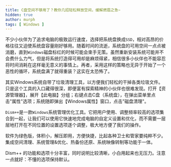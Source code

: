 ```yaml
---
title: C盘空间不够用了？教你几招轻松释放空间，缓解燃眉之急~
hidden: true
author: murph
tags: [ Windows ]
---
```


不少小伙伴为了追求电脑的极致运行速度，选择把系统盘换成`SSD`，相对高昂的价格往往又迫使系统盘容量刚好够用。随着时间的流逝，系统盘的可用空间一点点被消磨，直到`Windows`磁盘标红的时候可能会束手无策。虽然重新安装系统可能并不会费什么力气，但是将系统打造得可用却是麻烦得紧，相信很多小伙伴也不能容忍将时间消耗在这样毫无意义的事情上。再者，采用这样的策略也无异于开始了一个恶性的循环，系统盘满了就得重装？这实在太恐怖了。

其实Windows系统自带了垃圾清理工具，以方便我们轻松的干掉各类垃圾文件。只是这个工具的入口藏得很深，即便富有探索精神的小伙伴也很难发现。打开【资源管理器】，展开【此电脑】分组；右键点击C盘（系统盘），在弹出菜单里点击"属性"选项；系统随即弹出【Windows属性】窗口，点击"磁盘清理"。

`Dism++`是一款`Windows`系统管理优化工具。它把用户使用、调整频率较高的选项集合到一起，让我们可以使用它快速地完成电脑的自定义设置和优化，而不需要一层层地打开在不同位置的设置选项逐个调整，极大地方便了我们的操作。

软件为绿色版，体积小，解压即用，方便快捷，比起各种卫士和管家要纯粹不少。集成空间清理、系统管理&优化、热备份还原、系统映像转制等功能于一体。

Dism++ 的功能和选项十分丰富，同时说明比较清晰，小白用起来也无压力。注意一点就好：不懂的选项保持默认。
